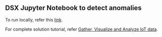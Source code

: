 ## DSX Jupyter Notebook to detect anomalies

To run locally, refer this [link](http://jupyter-notebook-beginner-guide.readthedocs.io/en/latest/execute.html).

For complete solution tutorial, refer [Gather, Visualize and Analyze IoT data](http://console.bluemix.net/docs/tutorials/gather-visualize-analyze-iot-data.html#gather-visualize-and-analyze-iot-data).
